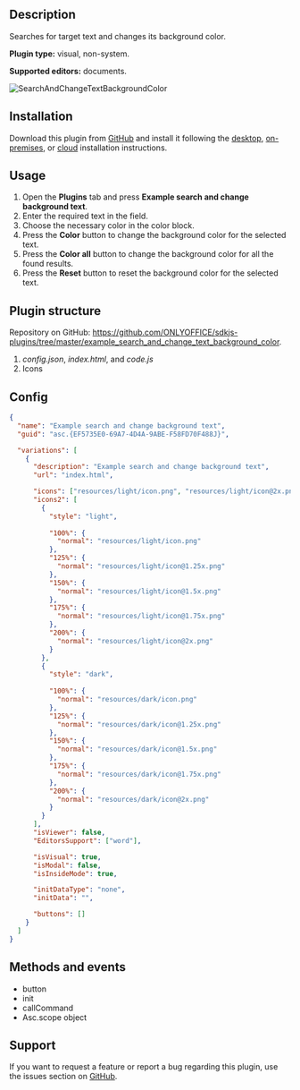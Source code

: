 ## Description

Searches for target text and changes its background color.

**Plugin type:** visual, non-system.

**Supported editors:** documents.

![SearchAndChangeTextBackgroundColor](/assets/images/plugins/gifs/search-and-change-background-text.gif)

## Installation

Download this plugin from [GitHub](https://github.com/ONLYOFFICE/sdkjs-plugins/tree/master/example_search_and_change_text_background_color) and install it following the [desktop](../../Installing/ONLYOFFICE%20Desktop%20Editors/index.md), [on-premises](../../Installing/ONLYOFFICE%20Docs%20on-premises/index.md), or [cloud](../../Installing/ONLYOFFICE%20Cloud/index.md) installation instructions.

## Usage

1. Open the **Plugins** tab and press **Example search and change background text**.
2. Enter the required text in the field.
3. Choose the necessary color in the color block.
4. Press the **Color** button to change the background color for the selected text.
5. Press the **Color all** button to change the background color for all the found results.
6. Press the **Reset** button to reset the background color for the selected text.

## Plugin structure

Repository on GitHub: <https://github.com/ONLYOFFICE/sdkjs-plugins/tree/master/example_search_and_change_text_background_color>.

1. *config.json*, *index.html*, and *code.js*
2. Icons

## Config

``` json
{
  "name": "Example search and change background text",
  "guid": "asc.{EF5735E0-69A7-4D4A-9ABE-F58FD70F488J}",

  "variations": [
    {
      "description": "Example search and change background text",
      "url": "index.html",

      "icons": ["resources/light/icon.png", "resources/light/icon@2x.png"],
      "icons2": [
        {
          "style": "light",
                    
          "100%": {
            "normal": "resources/light/icon.png"
          },
          "125%": {
            "normal": "resources/light/icon@1.25x.png"
          },
          "150%": {
            "normal": "resources/light/icon@1.5x.png"
          },
          "175%": {
            "normal": "resources/light/icon@1.75x.png"
          },
          "200%": {
            "normal": "resources/light/icon@2x.png"
          }
        },
        {
          "style": "dark",
                    
          "100%": {
            "normal": "resources/dark/icon.png"
          },
          "125%": {
            "normal": "resources/dark/icon@1.25x.png"
          },
          "150%": {
            "normal": "resources/dark/icon@1.5x.png"
          },
          "175%": {
            "normal": "resources/dark/icon@1.75x.png"
          },
          "200%": {
            "normal": "resources/dark/icon@2x.png"
          }
        }
      ],
      "isViewer": false,
      "EditorsSupport": ["word"],

      "isVisual": true,
      "isModal": false,
      "isInsideMode": true,

      "initDataType": "none",
      "initData": "",

      "buttons": []
    }
  ]
}
```

## Methods and events

- button
- init
- callCommand
- Asc.scope object

## Support

If you want to request a feature or report a bug regarding this plugin, use the issues section on [GitHub](https://github.com/ONLYOFFICE/sdkjs-plugins/issues).
